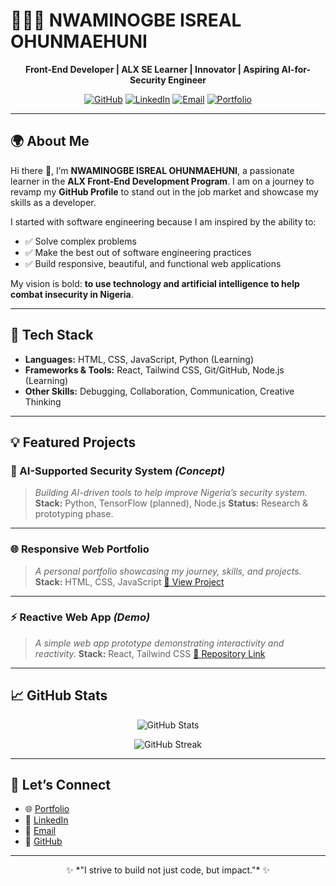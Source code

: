 # 👨🏾‍💻 NWAMINOGBE ISREAL OHUNMAEHUNI

<p align="center">
  <strong>Front-End Developer | ALX SE Learner | Innovator | Aspiring AI-for-Security Engineer</strong>
</p>

<p align="center">
  <a href="https://github.com/Isrealeo"><img src="https://img.shields.io/badge/GitHub-Isrealeo-black?style=for-the-badge&logo=github" alt="GitHub" /></a>
  <a href="https://linkedin.com/in/nwaminogbe-isreal-84039b223"><img src="https://img.shields.io/badge/LinkedIn-Isreal%20Nwaminogbe-blue?style=for-the-badge&logo=linkedin" alt="LinkedIn" /></a>
  <a href="mailto:nwaminogbeisreal@gmail.com"><img src="https://img.shields.io/badge/Email-nwaminogbeisreal%40gmail.com-red?style=for-the-badge&logo=gmail" alt="Email" /></a>
  <a href="https://sites.google.com/view/leocodecom/home"><img src="https://img.shields.io/badge/Portfolio-LeoCode-green?style=for-the-badge&logo=google-chrome" alt="Portfolio" /></a>
</p>

---

## 🌍 About Me

Hi there 👋, I’m **NWAMINOGBE ISREAL OHUNMAEHUNI**, a passionate learner in the **ALX Front-End Development Program**. I am on a journey to revamp my **GitHub Profile** to stand out in the job market and showcase my skills as a developer.

I started with software engineering because I am inspired by the ability to:

* ✅ Solve complex problems
* ✅ Make the best out of software engineering practices
* ✅ Build responsive, beautiful, and functional web applications

My vision is bold: **to use technology and artificial intelligence to help combat insecurity in Nigeria**.

---

## 🚀 Tech Stack

* **Languages:** HTML, CSS, JavaScript, Python (Learning)
* **Frameworks & Tools:** React, Tailwind CSS, Git/GitHub, Node.js (Learning)
* **Other Skills:** Debugging, Collaboration, Communication, Creative Thinking

---

## 💡 Featured Projects

### 🔐 AI-Supported Security System *(Concept)*

> *Building AI-driven tools to help improve Nigeria’s security system.*
> **Stack:** Python, TensorFlow (planned), Node.js
> **Status:** Research & prototyping phase.

---

### 🌐 Responsive Web Portfolio

> *A personal portfolio showcasing my journey, skills, and projects.*
> **Stack:** HTML, CSS, JavaScript
> [🔗 View Project](https://sites.google.com/view/leocodecom/home)

---

### ⚡ Reactive Web App *(Demo)*

> *A simple web app prototype demonstrating interactivity and reactivity.*
> **Stack:** React, Tailwind CSS
> [🔗 Repository Link](#)

---

## 📈 GitHub Stats

<p align="center">
  <img src="https://github-readme-stats.vercel.app/api?username=Isrealeo&show_icons=true&theme=radical" alt="GitHub Stats" />
</p>
<p align="center">
  <img src="https://github-readme-streak-stats.herokuapp.com/?user=Isrealeo&theme=radical" alt="GitHub Streak" />
</p>

---

## 🤝 Let’s Connect

* 🌐 [Portfolio](https://sites.google.com/view/leocodecom/home)
* 💼 [LinkedIn](https://linkedin.com/in/nwaminogbe-isreal-84039b223)
* 📧 [Email](mailto:nwaminogbeisreal@gmail.com)
* 🐙 [GitHub](https://github.com/Isrealeo)

---

<p align="center">✨ *"I strive to build not just code, but impact."* ✨</p>


